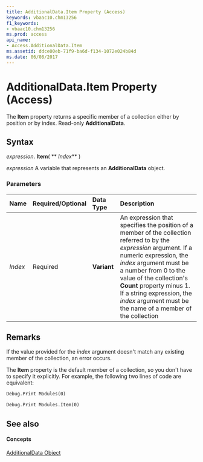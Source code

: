 ```yaml
---
title: AdditionalData.Item Property (Access)
keywords: vbaac10.chm13256
f1_keywords:
- vbaac10.chm13256
ms.prod: access
api_name:
- Access.AdditionalData.Item
ms.assetid: ddce00eb-71f9-ba6d-f134-1072e024b84d
ms.date: 06/08/2017
---
```



# AdditionalData.Item Property (Access)

The **Item** property returns a specific member of a collection either by position or by index. Read-only **AdditionalData**.


## Syntax

 _expression_. **Item**( ** _Index_** )

 _expression_ A variable that represents an **AdditionalData** object.


### Parameters



|**Name**|**Required/Optional**|**Data Type**|**Description**|
|:-----|:-----|:-----|:-----|
| _Index_|Required|**Variant**|An expression that specifies the position of a member of the collection referred to by the  _expression_ argument. If a numeric expression, the _index_ argument must be a number from 0 to the value of the collection's **Count** property minus 1. If a string expression, the _index_ argument must be the name of a member of the collection|

## Remarks

If the value provided for the  _index_ argument doesn't match any existing member of the collection, an error occurs.

The **Item** property is the default member of a collection, so you don't have to specify it explicitly. For example, the following two lines of code are equivalent:




```vb
Debug.Print Modules(0)
```




```vb
Debug.Print Modules.Item(0)
```


## See also


#### Concepts


[AdditionalData Object](additionaldata-object-access.md)

